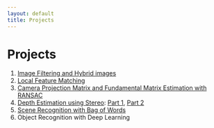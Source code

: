 ```yaml
---
layout: default
title: Projects
---
```


# Projects

1. [Image Filtering and Hybrid images](proj1.md)
2. [Local Feature Matching](proj2.md)
3. [Camera Projection Matrix and Fundamental Matrix Estimation with RANSAC](proj3.md)
4. [Depth Estimation using Stereo](proj4.md): [Part 1](proj4_part1.md), [Part 2](proj4_part2.md)
5. [Scene Recognition with Bag of Words](proj5.md)
6. Object Recognition with Deep Learning
